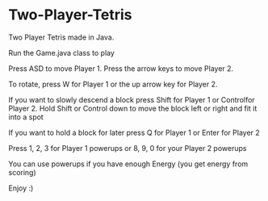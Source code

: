 # Two-Player-Tetris
Two Player Tetris made in Java.

Run the Game.java class to play

Press ASD to move Player 1. Press the arrow keys to move Player 2.

To rotate, press W for Player 1 or the up arrow key for Player 2.

If you want to slowly descend a block press Shift for Player 1 or Controlfor Player 2. Hold Shift or Control down to move the block left or right and fit it into a spot

If you want to hold a block for later press Q for Player 1 or Enter for Player 2

Press 1, 2, 3 for Player 1 powerups or 8, 9, 0 for your Player 2 powerups

You can use powerups if you have enough Energy (you get energy from scoring)

Enjoy :)
